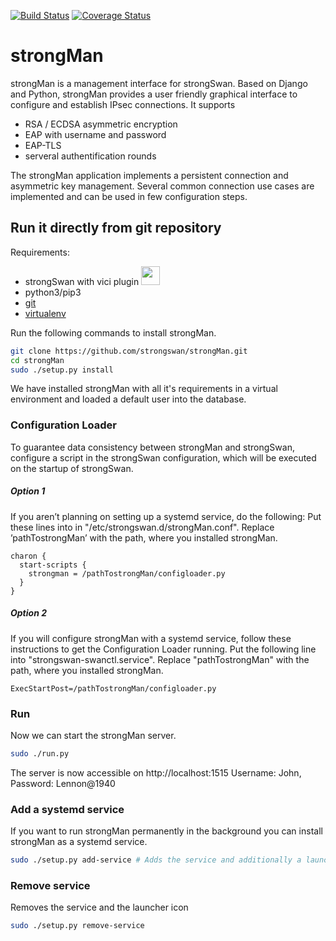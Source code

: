 [![Build Status](https://github.com/strongswan/strongMan/workflows/CI/badge.svg)](https://github.com/strongswan/strongMan/actions?query=workflow%3ACI)
[![Coverage Status](https://coveralls.io/repos/github/strongswan/strongMan/badge.svg?branch=master)](https://coveralls.io/github/strongswan/strongMan?branch=master)


# strongMan
strongMan is a management interface for strongSwan. Based on Django and Python, strongMan provides a user friendly graphical  interface to configure and establish IPsec connections. It supports
- RSA / ECDSA asymmetric encryption
- EAP with username and password
- EAP-TLS
- serveral authentification rounds

The strongMan application implements a persistent connection and asymmetric key management. Several common connection use cases are implemented and can be used in few configuration steps.

## Run it directly from git repository
Requirements:
- strongSwan with vici plugin <img src="https://www.strongswan.org/images/strongswan.png" width="30">
- python3/pip3
- [git](https://git-scm.com/book/en/v2/Getting-Started-Installing-Git)
- [virtualenv](https://virtualenv.pypa.io/en/latest/installation.html)

Run the following commands to install strongMan.
```bash
git clone https://github.com/strongswan/strongMan.git
cd strongMan
sudo ./setup.py install
```
We have installed strongMan with all it's requirements in a virtual environment and loaded a default user into the database.

### Configuration Loader
To guarantee data consistency between strongMan and strongSwan, configure a script in the strongSwan configuration, which will be executed on the startup of strongSwan.

##### Option 1
If you aren’t planning on setting up a systemd service, do the following: Put these lines into
in "/etc/strongswan.d/strongMan.conf". Replace ’pathTostrongMan’ with the path, where you
installed strongMan.
```
charon {
  start-scripts {
    strongman = /pathTostrongMan/configloader.py
  }
}
```
##### Option 2
If you will configure strongMan with a systemd service, follow these instructions to get the
Configuration Loader running.
Put the following line into "strongswan-swanctl.service". Replace "pathTostrongMan" with the path, where you installed strongMan.
```
ExecStartPost=/pathTostrongMan/configloader.py
```

### Run

Now we can start the strongMan server.
```bash
sudo ./run.py
```
The server is now accessible on http://localhost:1515
Username: John, Password: Lennon@1940


### Add a systemd service
If you want to run strongMan permanently in the background you can install strongMan as a systemd service.
```bash
sudo ./setup.py add-service # Adds the service and additionally a launcher icon
```

### Remove service
Removes the service and the launcher icon
```bash
sudo ./setup.py remove-service
```
